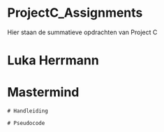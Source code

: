 # ProjectC_Assignments
Hier staan de summatieve opdrachten van Project C

# Luka Herrmann

# Mastermind
    # Handleiding
    
    # Pseudocode
